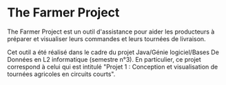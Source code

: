 # The Farmer Project

The Farmer Project est un outil d'assistance pour aider les producteurs à préparer et visualiser leurs commandes et leurs tournées de livraison.

Cet outil a été réalisé dans le cadre du projet Java/Génie logiciel/Bases De Données en L2 informatique (semestre n°3).
En particulier, ce projet correspond à celui qui est intitulé "Projet 1 : Conception et visualisation de tournées agricoles en circuits courts".
